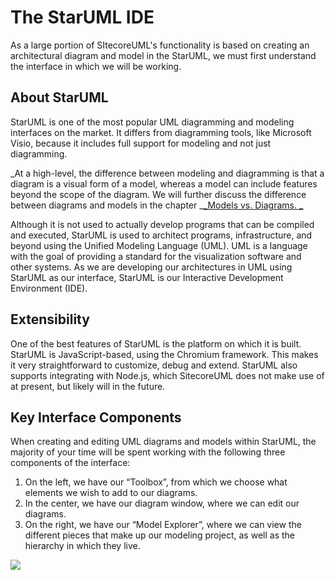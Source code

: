# The StarUML IDE

As a large portion of SItecoreUML's functionality is based on creating an architectural diagram and model in the StarUML, we must first understand the interface in which we will be working.

## About StarUML

StarUML is one of the most popular UML diagramming and modeling interfaces on the market. It differs from diagramming tools, like Microsoft Visio, because it includes full support for modeling and not just diagramming. 

_At a high-level, the difference between modeling and diagramming is that a diagram is a visual form of a model, whereas a model can include features beyond the scope of the diagram. We will further discuss the difference between diagrams and models in the chapter _[_Models vs. Diagrams. _](/guide/models-vs-diagrams.md)

Although it is not used to actually develop programs that can be compiled and executed, StarUML is used to architect programs, infrastructure, and beyond using the Unified Modeling Language \(UML\). UML is a language with the goal of providing a standard for the visualization software and other systems. As we are developing our architectures in UML using StarUML as our interface, StarUML is our Interactive Development Environment \(IDE\). 

## Extensibility

One of the best features of StarUML is the platform on which it is built. StarUML is JavaScript-based, using the Chromium framework. This makes it very straightforward to customize, debug and extend. StarUML also supports integrating with Node.js, which SitecoreUML does not make use of at present, but likely will in the future.

## Key Interface Components

When creating and editing UML diagrams and models within StarUML, the majority of your time will be spent working with the following three components of the interface:

1. On the left, we have our “Toolbox”, from which we choose what elements we wish to add to our diagrams. 
2. In the center, we have our diagram window, where we can edit our diagrams. 
3. On the right, we have our “Model Explorer”, where we can view the different pieces that make up our modeling project, as well as the hierarchy in which they live. 

![](https://github.com/zkniebel/SitecoreUML/blob/master/assets/StarUML-IDE.png?raw=true)




